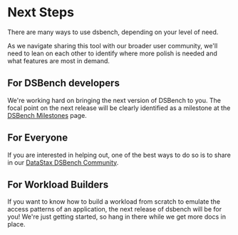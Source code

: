 # Next Steps

There are many ways to use dsbench, depending on your level of need.

As we navigate sharing this tool with our broader user community, we'll need to lean on each other to identify where more polish is needed and what features are most in demand.

## For DSBench developers

We're working hard on bringing the next version of DSBench to you. The focal point on the next release will be clearly identified as a milestone at the [DSBench Milestones](https://github.com/datastax/dsbench-labs/milestones) page.

## For Everyone

If you are interested in helping out, one of the best ways to do so is to share in our [DataStax DSBench Community](https://community.datastax.com/dsbench/index.html).

## For Workload Builders

If you want to know how to build a workload from scratch to emulate the access patterns of an application, the next release of dsbench will be for you! We're just getting started, so hang in there while we get more docs in place.


